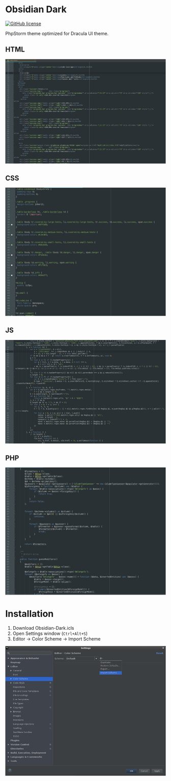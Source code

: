 # Obsidian Dark

[![GitHub license][License img]][License src]

PhpStorm theme optimized for Dracula UI theme.

## HTML
![HTML screenshot](/screenshots/html.jpg)

## CSS
![CSS screenshot](/screenshots/css.jpg)

## JS
![JS screenshot](/screenshots/js.jpg)

## PHP
![PHP screenshot](/screenshots/php.jpg)

# Installation
1. Download Obsidian-Dark.icls
2. Open Settings window (`Ctrl+Alt+S`)
3. Editor -> Color Scheme -> Import Scheme

![Settings screenshot](/screenshots/install.jpg)

  [License img]: https://img.shields.io/badge/license-MIT-brightgreen.svg
  [License src]: https://tldrlegal.com/license/mit-license
